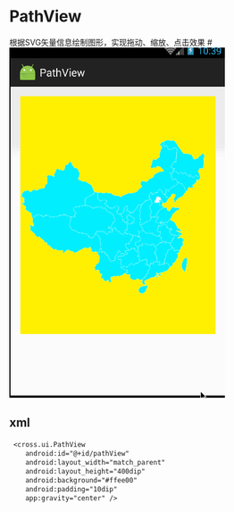 # PathView
根据SVG矢量信息绘制图形，实现拖动、缩放、点击效果
#![image](https://github.com/crossll/PathView/blob/master/pathview.gif)   
## xml
     <cross.ui.PathView
        android:id="@+id/pathView"
        android:layout_width="match_parent"
        android:layout_height="400dip"
        android:background="#ffee00"
        android:padding="10dip"
        app:gravity="center" />
